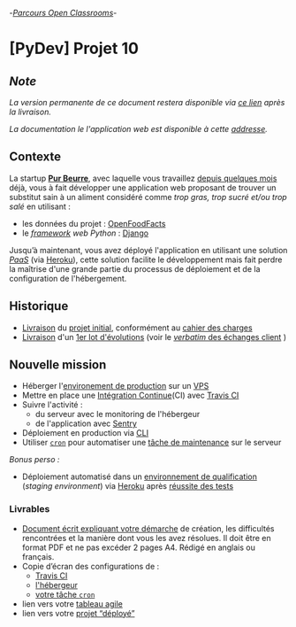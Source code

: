 -[_Parcours Open Classrooms_][oc]-
# [PyDev] Projet 10

## _Note_

_La version permanente de ce document restera disponible via [ce lien][readmev04] après la livraison._

_La documentation le l'application web est disponible à cette [addresse][doc]._

## Contexte

La startup [**Pur Beurre**][purbeurre], avec laquelle vous travaillez [depuis quelques mois][p5] déjà, vous à fait développer une application web proposant de trouver un substitut sain à un aliment considéré comme _trop gras, trop sucré et/ou trop salé_ en utilisant :

- les données du projet : [OpenFoodFacts][off]
- le _[framework][wikiframe] web Python_ : [Django][wikidjango]

Jusqu’à maintenant, vous avez déployé l'application en utilisant une solution [_PaaS_][wikipaas] (via [Heroku][heroku]), cette solution facilite le développement mais fait perdre la maîtrise d'une grande partie du processus de déploiement et de la configuration de l'hébergement.

## Historique

* [Livraison][v01] du [projet initial][p8], conformément au [cahier des charges][cdc]
* [Livraison][v03] d'un [1er lot d'évolutions][p11] (voir le [_verbatim_ des échanges client][verbatim] )


## Nouvelle mission

* Héberger l'[environement de production][wikienv] sur un [VPS][wikivps]
* Mettre en place une [Intégration Continue][wikici](CI) avec [Travis CI][ci]
* Suivre l'activité :
    - du serveur avec le monitoring de l'hébergeur
    - de l'application avec [Sentry][sentry]
* Déploiement en production via [CLI][wikicli]
* Utiliser [`cron`][cron] pour automatiser une [tâche de maintenance][issue64] sur le serveur

_Bonus perso :_

* Déploiement automatisé dans un [environnement de qualification][wikienv] (_staging environment_) via [Heroku][herokuapp] après [réussite des tests][ci]

### Livrables

* [Document écrit expliquant votre démarche][approach] de création, les difficultés rencontrées et la manière dont vous les avez résolues. Il doit être en format PDF et ne pas excéder 2 pages A4. Rédigé en anglais ou français.
* Copie d’écran des configurations de :
    - [Travis CI][screenshot]
    - [l'hébergeur][screenshot]
    - [votre tâche `cron`][doccron]
* lien vers votre [tableau agile][P10]
* lien vers votre [projet “déployé”][prod]


[approach]: https://github.com/freezed/ocp8/blob/v0.1/doc/approach.md
[cdc]: https://github.com/freezed/ocp8/blob/v0.1/README.md#cahier-des-charges
[cid]: http://www.alalettre.com/corneille-oeuvres-le-cid.php
[ci]: https://travis-ci.com/freezed/ocp8/builds "Liens vers l'historique des builds sur le site Travis CI"
[cron]: https://fr.wikipedia.org/wiki/Cron "Lien vers la page «cron» sur wikipedia"
[doccron]: https://github.com/freezed/ocp8/blob/v0.4/doc/
[doc]: https://github.com/freezed/ocp8/blob/master/doc/documentation.md
[screenshot]: https://github.com/freezed/ocp8/blob/v0.4/doc/img/
[herokuapp]: https://ocp8-1664.herokuapp.com/
[heroku]: https://www.heroku.com/
[issue64]: https://github.com/freezed/ocp8/issues64
[oc]: https://openclassrooms.com/fr/projects/deployez-votre-application-sur-un-serveur-comme-un-e-pro "Énoncé du P10 sur le site d'OpenClassrooms"
[off]: https://world-fr.openfoodfacts.org/decouvrir "Lien vers la page de présentation du projet OpenFoodFacts"
[p10]: https://github.com/freezed/ocp8/projects/3
[p11]: https://github.com/freezed/ocp8/projects/2
[p5]: https://github.com/freezed/ocp5#pydev-projet-5
[p8]: https://github.com/freezed/ocp8/projects/1
[prod]: http://68.183.223.134/
[purbeurre]: http://68.183.223.134/#about
[readmev04]: https://github.com/freezed/ocp10/blob/v0.4/README.md
[sentry]: https://sentry.io/ "Lien vers le site Sentry.io"
[v01]: https://github.com/freezed/ocp8/releases/tag/v0.1
[v03]: https://github.com/freezed/ocp8/releases/tag/v0.3
[v04]: https://github.com/freezed/ocp8/releases/tag/v0.4
[verbatim]: https://github.com/freezed/ocp8/blob/v0.3/doc/chat-history.md#trancriptions-des-%C3%A9changes--avec-le-client
[wikici]: https://fr.wikipedia.org/wiki/Int%C3%A9gration_continue "Lien vers la page «Intégration continue» sur wikipedia"
[wikicli]: https://fr.wikipedia.org/wiki/Command-line_interface "Lien vers la page «Command Line Interface» sur wikipedia"
[wikidjango]: https://fr.wikipedia.org/wiki/Django_(framework)  "Lien vers la page «Django (framework)» sur wikipedia"
[wikienv]: https://fr.wikipedia.org/wiki/Environnement_(informatique) "Lien vers la page «Environnement (informatique)» sur wikipedia"
[wikiframe]: https://fr.wikipedia.org/wiki/Framework "Lien vers la page «Framework» sur wikipedia"
[wikipaas]: https://fr.wikipedia.org/wiki/Plate-forme_en_tant_que_service "Lien vers la page «Plate-forme en tant que service» sur wikipedia"
[wikivps]: https://fr.wikipedia.org/wiki/Serveur_d%C3%A9di%C3%A9_virtuel "Lien vers la page «Serveur dédié virtuel» sur wikipedia"
